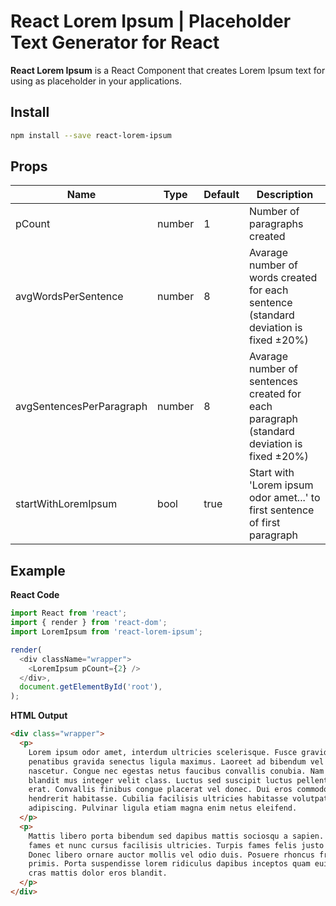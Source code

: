 # React Lorem Ipsum | Placeholder Text Generator for React

**React Lorem Ipsum** is a React Component that creates Lorem Ipsum text for using as placeholder in your applications.

## Install

```bash
npm install --save react-lorem-ipsum
```

## Props

| Name                     | Type   | Default | Description                                                                               |
| ------------------------ | ------ | ------- | ----------------------------------------------------------------------------------------- |
| pCount                   | number | 1       | Number of paragraphs created                                                              |
| avgWordsPerSentence      | number | 8       | Avarage number of words created for each sentence (standard deviation is fixed ±20%)      |
| avgSentencesPerParagraph | number | 8       | Avarage number of sentences created for each paragraph (standard deviation is fixed ±20%) |
| startWithLoremIpsum      | bool   | true    | Start with 'Lorem ipsum odor amet...' to first sentence of first paragraph                |

## Example

**React Code**

```js
import React from 'react';
import { render } from 'react-dom';
import LoremIpsum from 'react-lorem-ipsum';

render(
  <div className="wrapper">
    <LoremIpsum pCount={2} />
  </div>,
  document.getElementById('root'),
);
```

**HTML Output**

```html
<div class="wrapper">
  <p>
    Lorem ipsum odor amet, interdum ultricies scelerisque. Fusce gravida tellus condimentum
    penatibus gravida senectus ligula maximus. Laoreet ad bibendum vel facilisis lacinia sem
    nascetur. Congue nec egestas netus faucibus convallis conubia. Nam potenti porttitor dignissim
    blandit mus integer velit class. Luctus sed suscipit luctus pellentesque massa ultrices senectus
    erat. Convallis finibus congue placerat vel donec. Dui eros commodo arcu lobortis ad mattis
    hendrerit habitasse. Cubilia facilisis ultricies habitasse volutpat mattis eros suscipit
    adipiscing. Pulvinar ligula etiam magna enim netus eleifend.
  </p>
  <p>
    Mattis libero porta bibendum sed dapibus mattis sociosqu a sapien. Etiam cras ante venenatis
    fames et nunc cursus facilisis ultricies. Turpis fames felis justo rhoncus donec fermentum.
    Donec libero ornare auctor mollis vel odio duis. Posuere rhoncus fringilla proin egestas diam
    primis. Porta suspendisse lorem ridiculus dapibus inceptos quam euismod risus. Proin nec sed
    cras mattis dolor eros blandit.
  </p>
</div>
```
